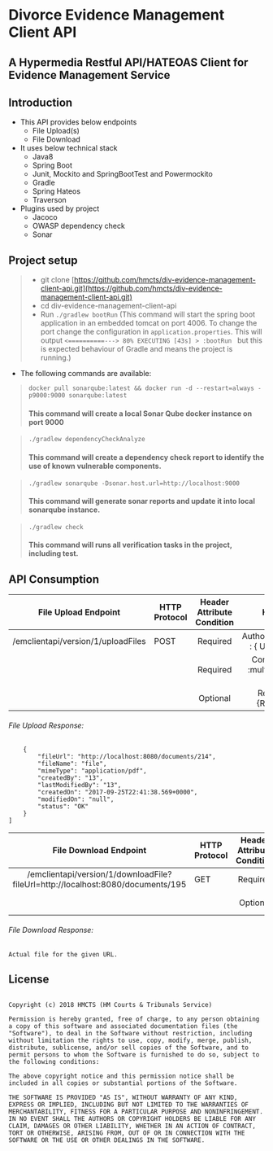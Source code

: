 # Divorce Evidence Management Client API

## A Hypermedia Restful API/HATEOAS Client for Evidence Management Service


## Introduction
* This API provides below endpoints
  * File Upload(s)
  * File Download
* It uses below technical stack
  *  Java8
  * Spring Boot
  * Junit, Mockito and SpringBootTest and Powermockito
  * Gradle
  * Spring Hateos
  * Traverson
* Plugins used by project
  * Jacoco
  * OWASP dependency check
  * Sonar

## Project setup
> * git clone [https://github.com/hmcts/div-evidence-management-client-api.git](https://github.com/hmcts/div-evidence-management-client-api.git)
> * cd div-evidence-management-client-api
> * Run `./gradlew bootRun` 
    (This command will start the spring boot application in an embedded tomcat on port 4006.
    To change the port change the configuration in `application.properties`. 
    This will output 
    `<==========---> 80% EXECUTING [43s]
     > :bootRun
    ` but this is expected behaviour of Gradle and means the project is running.)
* The following commands are available:
> `docker pull sonarqube:latest && docker run -d --restart=always -p9000:9000 sonarqube:latest`
> #### This command will create a local Sonar Qube docker instance on port 9000

> `./gradlew dependencyCheckAnalyze`
> #### This command will create a dependency check report to identify the use of known vulnerable components.

> `./gradlew sonarqube -Dsonar.host.url=http://localhost:9000`
>  #### This command will generate sonar reports and update it into local sonarqube instance.

> `./gradlew check`
>  #### This command will runs all verification tasks in the project, including test.
 
 
## API Consumption

| File Upload Endpoint | HTTP Protocol | Header Attribute  Condition | Headers | Body |
|:----------------------------------:|---------------|:---------------------------:|:------------------------------------:|:----------------------------------------------------------------:|
| /emclientapi/version/1/uploadFiles | POST | Required | AuthorizationToken : { User Token }  | [key=file,value=MultipartFile1,key=file,value=MultipartFile2,....] |
|  |  | Required | Content-Type :multipart/form-data  |  |
|  |  | Optional | RequestId :{RequestId} |  |

###### File Upload Response:

``` [
    {
        "fileUrl": "http://localhost:8080/documents/214",
        "fileName": "file",
        "mimeType": "application/pdf",
        "createdBy": "13",
        "lastModifiedBy": "13",
        "createdOn": "2017-09-25T22:41:38.569+0000",
        "modifiedOn": "null",
        "status": "OK"
    }
] 

```

| File Download Endpoint | HTTP Protocol | Header Attribute  Condition | Headers |
|:-------------------------------------------------------------------------------:|---------------|:---------------------------:|:------------------------------------:|
| /emclientapi/version/1/downloadFile?fileUrl=http://localhost:8080/documents/195 | GET | Required | AuthorizationToken : { User Token }  |
|  |  | Optional | RequestId :{RequestId} |

###### File Download Response:

``` Actual file for the given URL. ```


##  License
```The MIT License (MIT)

Copyright (c) 2018 HMCTS (HM Courts & Tribunals Service)

Permission is hereby granted, free of charge, to any person obtaining a copy of this software and associated documentation files (the "Software"), to deal in the Software without restriction, including without limitation the rights to use, copy, modify, merge, publish, distribute, sublicense, and/or sell copies of the Software, and to permit persons to whom the Software is furnished to do so, subject to the following conditions:

The above copyright notice and this permission notice shall be included in all copies or substantial portions of the Software.

THE SOFTWARE IS PROVIDED "AS IS", WITHOUT WARRANTY OF ANY KIND, EXPRESS OR IMPLIED, INCLUDING BUT NOT LIMITED TO THE WARRANTIES OF MERCHANTABILITY, FITNESS FOR A PARTICULAR PURPOSE AND NONINFRINGEMENT. IN NO EVENT SHALL THE AUTHORS OR COPYRIGHT HOLDERS BE LIABLE FOR ANY CLAIM, DAMAGES OR OTHER LIABILITY, WHETHER IN AN ACTION OF CONTRACT, TORT OR OTHERWISE, ARISING FROM, OUT OF OR IN CONNECTION WITH THE SOFTWARE OR THE USE OR OTHER DEALINGS IN THE SOFTWARE.
```
